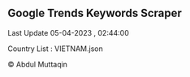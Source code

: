 

## Google Trends Keywords Scraper 
 
Last Update 05-04-2023 , 02:44:00

Country List :
VIETNAM.json



© Abdul Muttaqin 
